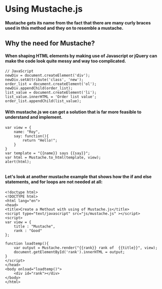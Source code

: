 # Using Mustache.js

#### Mustache gets its name from the fact that there are many curly braces used in this method and they on to resemble a mustache.

## Why the need for Mustache?

#### When shaping HTML elements by making use of Javascript or jQuery can make the code look quite messy and way too complicated.
```
// JavaScript
newDiv = document.createElement('div');
newDiv.setAttribute('class', 'new');
order_list = document.createElement('ol');
newDiv.appendChild(order_list);
list_value = document.createElement('li');
list_value.innerHTML = 'Order list value';
order_list.appendChild(list_value);
```

#### With mustache.js we can get a solution that is far more feasible to understand and implement.
```
var view = {
    name: "Roy",
    say: function(){
        return "Hello!";
    }
}
var template = "{{name}} says {{say}}";
var html = Mustache.to_html(template, view);
alert(html);
```

```So as we can see the code is simpler and provides us a dynamic template
```

#### Let's look at another mustache example that shows how the if and else statements, and for loops are not needed at all:

```
<!doctype html>
<!DOCTYPE html>
<html lang="en">
<head>
<title>Create a Methout with using of Mustache.js</title>
<script type="text/javascript" src="js/mustache.js" ></script>
<script>
var view = {
    title : "Mustache",
    rank : "Good"
};

function loadtemp(){
    var output = Mustache.render("{{rank}} rank of  {{title}}", view);
    document.getElementById('rank').innerHTML = output;
}
</script>
</head>
<body onload="loadtemp()">
    <div id="rank"></div>
</body>
</html>
```

